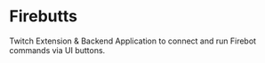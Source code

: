 # Firebutts
Twitch Extension &amp; Backend Application to connect and run Firebot commands via UI buttons.
